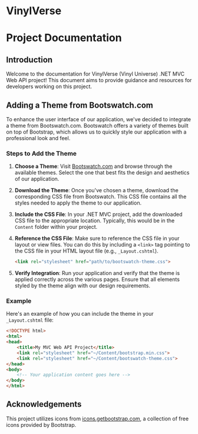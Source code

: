 # VinylVerse
# Project Documentation

## Introduction
Welcome to the documentation for VinylVerse (Vinyl Universe) .NET MVC Web API project! This document aims to provide guidance and resources for developers working on this project.

## Adding a Theme from Bootswatch.com

To enhance the user interface of our application, we've decided to integrate a theme from Bootswatch.com. Bootswatch offers a variety of themes built on top of Bootstrap, which allows us to quickly style our application with a professional look and feel.

### Steps to Add the Theme

1. **Choose a Theme**: Visit [Bootswatch.com](https://bootswatch.com/) and browse through the available themes. Select the one that best fits the design and aesthetics of our application.

2. **Download the Theme**: Once you've chosen a theme, download the corresponding CSS file from Bootswatch. This CSS file contains all the styles needed to apply the theme to our application.

3. **Include the CSS File**: In your .NET MVC project, add the downloaded CSS file to the appropriate location. Typically, this would be in the `Content` folder within your project.

4. **Reference the CSS File**: Make sure to reference the CSS file in your layout or view files. You can do this by including a `<link>` tag pointing to the CSS file in your HTML layout file (e.g., `_Layout.cshtml`).

    ```html
    <link rel="stylesheet" href="path/to/bootswatch-theme.css">
    ```

5. **Verify Integration**: Run your application and verify that the theme is applied correctly across the various pages. Ensure that all elements styled by the theme align with our design requirements.

### Example

Here's an example of how you can include the theme in your `_Layout.cshtml` file:

```html
<!DOCTYPE html>
<html>
<head>
    <title>My MVC Web API Project</title>
    <link rel="stylesheet" href="~/Content/bootstrap.min.css">
    <link rel="stylesheet" href="~/Content/bootswatch-theme.css">
</head>
<body>
    <!-- Your application content goes here -->
</body>
</html>
```

## Acknowledgements

This project utilizes icons from [icons.getbootstrap.com](https://icons.getbootstrap.com/), a collection of free icons provided by Bootstrap.
